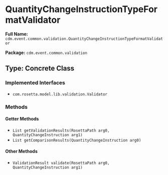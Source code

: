 # QuantityChangeInstructionTypeFormatValidator

**Full Name:** `cdm.event.common.validation.QuantityChangeInstructionTypeFormatValidator`

**Package:** `cdm.event.common.validation`

## Type: Concrete Class

### Implemented Interfaces

- `com.rosetta.model.lib.validation.Validator`

### Methods

#### Getter Methods

- `List getValidationResults(RosettaPath arg0, QuantityChangeInstruction arg1)`
- `List getComparisonResults(QuantityChangeInstruction arg0)`

#### Other Methods

- `ValidationResult validate(RosettaPath arg0, QuantityChangeInstruction arg1)`

